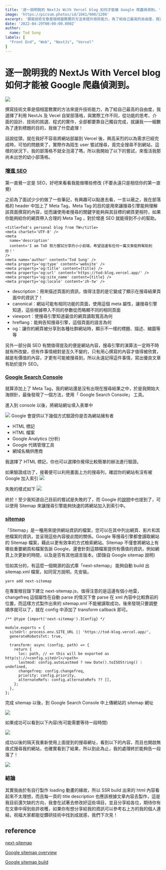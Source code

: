 ```yaml
---
title: '逐一說明我的 NextJs With Vercel blog 如何才能被 Google 爬蟲偵測到。'
image: 'https://picsum.photos/id/1041/900/1200'
excerpt: '撰寫技術文章是個相當務實的方法來提升技術能力，為了給自己最高的自由度，我選擇了利用 NextJs 及 Vecel 自架部落格，與實際工作不同，從功能的思考、介面的設計、技術的挑選、程式的實作，全部都要靠自己獨自完成，就讓我一一細數為了達到標題的目的，我做了什麼處理！'
date: '2022-04-29T00:00:00.000Z'
author:
  name: Tod Sung
labels: [
  "Front End", "Web", "NextJs", "Vercel"
]
---
```


# 逐一說明我的 NextJs With Vercel blog 如何才能被 Google 爬蟲偵測到。

![](https://i.imgur.com/iicPj2B.png)

撰寫技術文章是個相當務實的方法來提升技術能力，為了給自己最高的自由度，我選擇了利用 NextJs 及 Vecel 自架部落格，與實際工作不同，從功能的思考、介面的設計、技術的挑選、程式的實作，全部都要靠自己獨自完成，就讓我一一細數為了達到標題的目的，我做了什麼處理！

話說從頭，就在我好不容易將網站部屬到 Vercel 後，興高采烈的以為需求已經完成時，可怕的問題來了，實際作為陌生 user 嘗試搜尋，竟完全搜尋不到網站，這樣的狀況下，我的部落格不就全泡湯了嗎，所以我開始了以下的嘗試，來復活我那尚未出世的幼小部落格。


### [增進 SEO](https://tod-blog-wlunareve.vercel.app/posts/common/seo_basic)

第一直覺一定是 SEO，好吧來看看我能做哪些修改
(不要永遠只是相信你的第一直覺)

之前為了面試少少的做了一些筆記，有興趣可以點進去看，一言以蔽之，我在部落格的 header 中加上了 Meta Tag，Meta Tag 的目的是用來讓搜尋引擎能夠理解該頁面撰寫的內容，從而讓使用者搜尋的關鍵字能夠與其目標的網頁更相符，如果你能夠給你的網頁帶入合理的 Meta Tag ，對於增進 SEO 就能得到不小的幫助。

```jsx=
<title>Tod's personal blog from TW</title>
<meta charSet='UTF-8' />
<meta
  name='description'
  content='I am ToD 努力嘗試分享的小小前端，希望這邊有任何一篇文章能夠幫助到你！'
/>
<meta name='author' content='Tod Sung' />
<meta property='og:type' content='website' />
<meta property='og:title' content={title} />
<meta property='og:url' content='https://tod-blog.vercel.app/' />
<meta property='og:site_name' content={title} />
<meta property='og:locale' content='zh-tw' />
```

* description：用來描述頁面的資訊，值得注意的是它變成了顯示在搜尋結果頁面中的資訊了！
* canonical：網站可能有相同功能的頁面，使用這個 meta 屬性，讓搜尋引擎知道，這些根據帶入不同的參數從而略顯不同的相同頁面
* viewport：使搜尋引擎知道最佳的網頁讀取寬高為何
* hreflang：能夠告知搜尋引擎，這個頁面的語言為何
* og：讓你的網頁被分享到各種社群網站時，顯示不一樣的標題、描述、縮圖等等

另外一部分與 SEO 有關值得提及的便是網站內容，搜尋引擎的演算法一定時不時就有所改變，但有件事情絕對是亙久不變的，只有用心撰寫的內容才值得被欣賞，越是有價值的內容，才更有可能被搜尋到，所以永遠記得這件事情，寫出優良文章有助於提升 SEO。

### [Google Search Console](https://search.google.com/search-console/about)

就算添加上了 Meta Tag，我的網站還是沒有出現在搜尋結果之中，於是我開始大海撈針，最後發現了一個方法，使用「 Google Search Console」 工具。

進入到 console 以後，將網站網址填入表單中

![](https://i.imgur.com/gO0fzU3.png)
Google 會提供以下幾個方式驗證你是否為網站擁有者

* HTML 標記
* HTML 檔案
* Google Analytics (分析)
* Google 代碼管理工具
* 網域名稱供應商

我選擇了 HTML 標記，你也可以選擇你覺得比較簡單的辦法進行驗證。

如果驗證成功了，接著便可以利用畫面上方的搜尋列，確認你的網站有沒有被 Google 加入索引
![](https://i.imgur.com/mUuRDHS.png)

失敗的樣式如下
![](https://i.imgur.com/zwoPo2g.png)

終於！至少我知道自己目前的嘗試是失敗的了，而 Google 的[說明](https://developers.google.com/search/docs/advanced/sitemaps/build-sitemap?hl=zh-tw)中也提到了，可以使用 Sitemap 來讓搜尋引擎能夠快速的將網站加入到索引中。


### [sitemap](https://developers.google.com/search/docs/advanced/sitemaps/build-sitemap?hl=zh-tw)

「Sitemap」是一種用來提供網站資訊的檔案，您可以在其中列出網頁、影片和其他檔案的資訊，並呈現這些內容彼此間的關係。Google 等搜尋引擎都會讀取網站的 Sitemap 檔案，藉此以更有效率的方式檢索網站。Sitemap 不僅會將網站上有哪些重要網頁和檔案告訴 Google，還會針對這類檔案提供有價值的資訊，例如網頁上次更新的時間，以及是否有其他語言版本。(節錄自 Google sitemap 說明)

恰如其分的，有這麼一個開源的函式庫「next-sitemap」 能夠自動 build 出 sitemap.xml 檔案，如同官方說明，先安裝。

```
yarn add next-sitemap
```

在專案根目錄下建立 next-sitemap.js，值得注意的是這邊有個小地雷， changefreq 這個屬性在自動 parse 的情況下會 parse 在 xml 內容中比較靠前的位置，而這樣方式製作出來的 sitemap.xml 不能被讀取成功，後來發現只要調整順序就可以了，就在 config 中添加了 transform callback 即可。

```
/** @type {import('next-sitemap').IConfig} */

module.exports = {
  siteUrl: process.env.SITE_URL || 'https://tod-blog.vercel.app/',
  generateRobotsTxt: true,

  transform: async (config, path) => {
    return {
      loc: path, // => this will be exported as http(s)://<config.siteUrl>/<path>
      lastmod: config.autoLastmod ? new Date().toISOString() : undefined,
      changefreq: config.changefreq,
      priority: config.priority,
      alternateRefs: config.alternateRefs ?? [],
    };
  },
};
```

完成 sitemap 以後，到 Google Search Console 中上傳網站的 sitemap 網址

![](https://i.imgur.com/4GUQQtZ.png)

如果成功可以看到以下內容(有可能需要等待一段時間)

![](https://i.imgur.com/2XrnpNW.png)

成功以後的隔天我重新使用上面提到的搜尋網址，看到以下的內容，而且也開啟無痕式搜尋我的網站，也確實看到了結果，所以到此為止，我的處理終於能夠告一段落了！

![](https://i.imgur.com/TYSoRD0.png)

### 結論

其實我由於有自行製作 loading 動畫的緣故，所以 SSR build 出來的 html 內容看起來不太理想，而且每一頁的 title description 也應該根據文章內容去製作，這是我目前還欠缺的方向，我會在試著去修改好這些項目，並且分享給各位，期待你有在文章中得到些許收穫，如果你有想分享給我的資訊可以參考右上方的我的個人連結，祝福大家都能從鑽研技術中找到成就感，我們下次見！


## reference

[next-sitemap](https://github.com/iamvishnusankar/next-sitemap)

[Google sitemap overview](https://developers.google.com/search/docs/advanced/sitemaps/overview?hl=zh-tw)

[Google sitemap build](https://developers.google.com/search/docs/advanced/sitemaps/build-sitemap?hl=zh-tw)